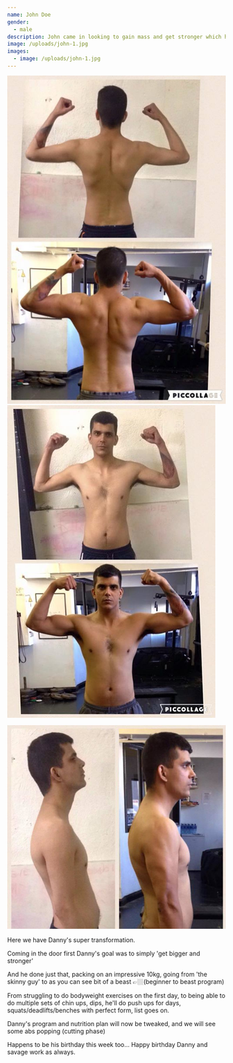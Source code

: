 ```yaml
---
name: John Doe
gender:
  - male
description: John came in looking to gain mass and get stronger which he did in only x weeks.
image: /uploads/john-1.jpg
images:
  - image: /uploads/john-1.jpg
---
```



![](/uploads/versions/14055124-513506278837941-8942259809514955757-n---x----641-960x---.jpg)![](/uploads/versions/14102315-513506218837947-7210695050113444717-n---x----480-720x---.jpg)

![](/uploads/versions/15940340-570552559799979-9050434426261757501-n---x----746-695x---.jpg)

Here we have Danny's super transformation.

Coming in the door first Danny's goal was to simply 'get bigger and stronger'

And he done just that, packing on an impressive 10kg, going from 'the skinny guy' to as you can see bit of a beast 👉🏼(beginner to beast program)

From struggling to do bodyweight exercises on the first day, to being able to do multiple sets of chin ups, dips, he'll do push ups for days, squats/deadlifts/benches with perfect form, list goes on.

Danny's program and nutrition plan will now be tweaked, and we will see some abs popping (cutting phase)

Happens to be his birthday this week too... Happy birthday Danny and savage work as always.